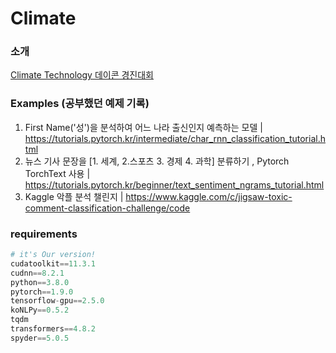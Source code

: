 # Climate  



### 소개 

[Climate Technology 데이콘 경진대회](https://www.notion.so/sangtaeahn/fa65fed2d3994a1c9cb4b7596838790d#cccd2125f49748e5adcb82cc75b8d198)

### Examples (공부했던 예제 기록) 

1. First Name('성')을 분석하여 어느 나라 출신인지 예측하는 모델 | https://tutorials.pytorch.kr/intermediate/char_rnn_classification_tutorial.html  
2. 뉴스 기사 문장을 [1. 세계, 2.스포츠 3. 경제 4. 과학] 분류하기 , Pytorch TorchText 사용 | https://tutorials.pytorch.kr/beginner/text_sentiment_ngrams_tutorial.html  
3. Kaggle 악플 분석 챌린지 | https://www.kaggle.com/c/jigsaw-toxic-comment-classification-challenge/code  


### requirements  

```python
# it's Our version!  
cudatoolkit==11.3.1  
cudnn==8.2.1
python==3.8.0
pytorch==1.9.0 
tensorflow-gpu==2.5.0
koNLPy==0.5.2
tqdm
transformers==4.8.2
spyder==5.0.5  
```
